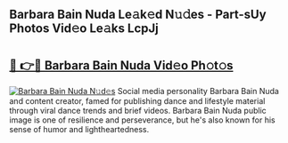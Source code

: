 ## Barbara Bain Nuda Le𝚊k𝚎d N𝚞𝚍es - Part-sUy Photos Vid𝚎o Le𝚊ks LcpJj

# <h2><a href="http://fbb97r4.evod.top/?m=Barbara+Bain+Nuda">🔗 👉🔴 Barbara Bain Nuda Vid𝚎o Ph𝚘t𝚘s</a></h2>

[![Barbara Bain Nuda N𝚞d𝚎s](https://i.imgur.com/8V9OHl7.gif)](http://fbb97r4.evod.top/?m=Barbara+Bain+Nuda)
Social media personality Barbara Bain Nuda and content creator, famed for publishing dance and lifestyle material through viral dance trends and brief videos. Barbara Bain Nuda public image is one of resilience and perseverance, but he's also known for his sense of humor and lightheartedness. 
